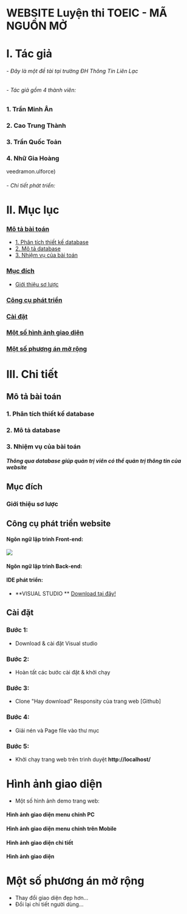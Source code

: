 # WEBSITE Luyện thi TOEIC - MÃ NGUỒN MỞ
# I. Tác giả
###### - Đây là một đề tài tại trường ĐH Thông Tin Liên Lạc
###### - Tác giả gồm 4 thành viên:
### 1. Trần Minh Ân
### 2. Cao Trung Thành 
### 3. Trần Quốc Toản
### 4. Nhữ Gia Hoàng
veedramon.ulforce)
###### - Chi tiết phát triển:


# II. Mục lục

### [Mô tả bài toán](#motabt)
- [1. Phân tích thiết kế database](#database)
- [2. Mô tả database](#motadb)
- [3. Nhiệm vụ của bài toán](#nvbt)

### [Mục đích](#md)
- [Giới thiệu sơ lược](#gtsl)

### [Công cụ phát triển](#cc)

### [Cài đặt](#cd)

### [Một số hình ảnh giao diện](#gd)

### [Một số phương án mở rộng](#mr)

# III. Chi tiết

<a name="motabt"></a>
## Mô tả bài toán

<a name="database"></a>
### 1. Phân tích thiết kế database


<a name="motadb"></a>
### 2. Mô tả database

 
 <a name="nvbt"></a>
### 3. Nhiệm vụ của bài toán
##### Thông qua database giúp quản trị viên có thể quản trị thông tin của website

<a name="md"></a>
## Mục đích
<a name="gtsl"></a>
### Giới thiệu sơ lược


<a name="cc"></a>
## Công cụ phát triển website
#### Ngôn ngữ lập trình Front-end:
<img src="https://user-images.githubusercontent.com/55776442/70851381-f9b57c80-1ec6-11ea-9ead-80f38792b20d.png">

#### Ngôn ngữ lập trình Back-end:



#### IDE phát triển:

- **VISUAL STUDIO ** [Download tại đây!](https://code.visualstudio.com/download)

<a name="cd"></a>
## Cài đặt
### Bước 1:
- Download & cài đặt Visual studio

### Bước 2:
- Hoàn tất các bước cài đặt & khởi chạy

### Bước 3:
- Clone "Hay download" Responsity của trang web [Github]

### Bước 4:
- Giải nén và Page file vào thư mục 

### Bước 5:
- Khởi chạy trang web trên trình duyệt **http://localhost/**

<a name="gd"></a>
# Hình ảnh giao diện
- Một số hình ảnh demo trang web:

#### Hình ảnh giao diện menu chính PC


#### Hình ảnh giao diện menu chính trên Mobile


#### Hình ảnh giao diện chi tiết


#### Hình ảnh giao diện

<a name="mr"></a>
# Một số phương án mở rộng

- Thay đổi giao diện đẹp hơn...
- Đổi lại chi tiết người dùng...












